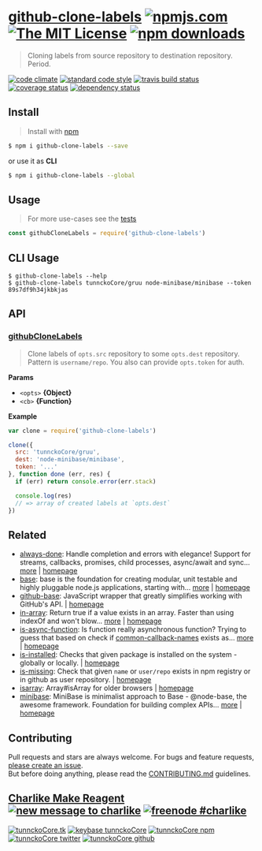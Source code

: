 # [github-clone-labels][author-www-url] [![npmjs.com][npmjs-img]][npmjs-url] [![The MIT License][license-img]][license-url] [![npm downloads][downloads-img]][downloads-url] 

> Cloning labels from source repository to destination repository. Period.

[![code climate][codeclimate-img]][codeclimate-url] [![standard code style][standard-img]][standard-url] [![travis build status][travis-img]][travis-url] [![coverage status][coveralls-img]][coveralls-url] [![dependency status][david-img]][david-url]

## Install
> Install with [npm](https://www.npmjs.com/)

```sh
$ npm i github-clone-labels --save
```

or use it as **CLI**

```sh
$ npm i github-clone-labels --global
```

## Usage
> For more use-cases see the [tests](./test.js)

```js
const githubCloneLabels = require('github-clone-labels')
```

## CLI Usage

```
$ github-clone-labels --help
$ github-clone-labels tunnckoCore/gruu node-minibase/minibase --token 89s7df9h34jkbkjas
```

## API

### [githubCloneLabels](index.js#L41)
> Clone labels of `opts.src` repository to some `opts.dest` repository. Pattern is `username/repo`. You also can provide `opts.token` for auth.

**Params**

* `<opts>` **{Object}**    
* `<cb>` **{Function}**    

**Example**

```js
var clone = require('github-clone-labels')

clone({
  src: 'tunnckoCore/gruu',
  dest: 'node-minibase/minibase',
  token: '...'
}, function done (err, res) {
  if (err) return console.error(err.stack)

  console.log(res)
  // => array of created labels at `opts.dest`
})
```

## Related
- [always-done](https://www.npmjs.com/package/always-done): Handle completion and errors with elegance! Support for streams, callbacks, promises, child processes, async/await and sync… [more](https://github.com/hybridables/always-done#readme) | [homepage](https://github.com/hybridables/always-done#readme "Handle completion and errors with elegance! Support for streams, callbacks, promises, child processes, async/await and sync functions. A drop-in replacement for [async-done][] - pass 100% of its tests plus more")
- [base](https://www.npmjs.com/package/base): base is the foundation for creating modular, unit testable and highly pluggable node.js applications, starting with… [more](https://github.com/node-base/base) | [homepage](https://github.com/node-base/base "base is the foundation for creating modular, unit testable and highly pluggable node.js applications, starting with a handful of common methods, like `set`, `get`, `del` and `use`.")
- [github-base](https://www.npmjs.com/package/github-base): JavaScript wrapper that greatly simplifies working with GitHub's API. | [homepage](https://github.com/jonschlinkert/github-base "JavaScript wrapper that greatly simplifies working with GitHub's API.")
- [in-array](https://www.npmjs.com/package/in-array): Return true if a value exists in an array. Faster than using indexOf and won't blow… [more](https://github.com/jonschlinkert/in-array) | [homepage](https://github.com/jonschlinkert/in-array "Return true if a value exists in an array. Faster than using indexOf and won't blow up on null values.")
- [is-async-function](https://www.npmjs.com/package/is-async-function): Is function really asynchronous function? Trying to guess that based on check if [common-callback-names][] exists as… [more](https://github.com/tunnckocore/is-async-function#readme) | [homepage](https://github.com/tunnckocore/is-async-function#readme "Is function really asynchronous function? Trying to guess that based on check if [common-callback-names][] exists as function arguments names or you can pass your custom.")
- [is-installed](https://www.npmjs.com/package/is-installed): Checks that given package is installed on the system - globally or locally. | [homepage](https://github.com/tunnckoCore/is-installed#readme "Checks that given package is installed on the system - globally or locally.")
- [is-missing](https://www.npmjs.com/package/is-missing): Check that given `name` or `user/repo` exists in npm registry or in github as user repository. | [homepage](https://github.com/tunnckocore/is-missing#readme "Check that given `name` or `user/repo` exists in npm registry or in github as user repository.")
- [isarray](https://www.npmjs.com/package/isarray): Array#isArray for older browsers | [homepage](https://github.com/juliangruber/isarray "Array#isArray for older browsers")
- [minibase](https://www.npmjs.com/package/minibase): MiniBase is minimalist approach to Base - @node-base, the awesome framework. Foundation for building complex APIs… [more](https://github.com/node-minibase/minibase#readme) | [homepage](https://github.com/node-minibase/minibase#readme "MiniBase is minimalist approach to Base - @node-base, the awesome framework. Foundation for building complex APIs with small units called plugins. Works well with most of the already existing [base][] plugins.")

## Contributing
Pull requests and stars are always welcome. For bugs and feature requests, [please create an issue](https://github.com/tunnckoCore/github-clone-labels/issues/new).  
But before doing anything, please read the [CONTRIBUTING.md](./CONTRIBUTING.md) guidelines.

## [Charlike Make Reagent](http://j.mp/1stW47C) [![new message to charlike][new-message-img]][new-message-url] [![freenode #charlike][freenode-img]][freenode-url]

[![tunnckoCore.tk][author-www-img]][author-www-url] [![keybase tunnckoCore][keybase-img]][keybase-url] [![tunnckoCore npm][author-npm-img]][author-npm-url] [![tunnckoCore twitter][author-twitter-img]][author-twitter-url] [![tunnckoCore github][author-github-img]][author-github-url]

[async-done]: https://github.com/gulpjs/async-done
[base]: https://github.com/node-base/base
[common-callback-names]: https://github.com/tunnckocore/common-callback-names
[in-array]: https://github.com/jonschlinkert/in-array

[npmjs-url]: https://www.npmjs.com/package/github-clone-labels
[npmjs-img]: https://img.shields.io/npm/v/github-clone-labels.svg?label=github-clone-labels

[license-url]: https://github.com/tunnckoCore/github-clone-labels/blob/master/LICENSE
[license-img]: https://img.shields.io/npm/l/github-clone-labels.svg

[downloads-url]: https://www.npmjs.com/package/github-clone-labels
[downloads-img]: https://img.shields.io/npm/dm/github-clone-labels.svg

[codeclimate-url]: https://codeclimate.com/github/tunnckoCore/github-clone-labels
[codeclimate-img]: https://img.shields.io/codeclimate/github/tunnckoCore/github-clone-labels.svg

[travis-url]: https://travis-ci.org/tunnckoCore/github-clone-labels
[travis-img]: https://img.shields.io/travis/tunnckoCore/github-clone-labels/master.svg

[coveralls-url]: https://coveralls.io/r/tunnckoCore/github-clone-labels
[coveralls-img]: https://img.shields.io/coveralls/tunnckoCore/github-clone-labels.svg

[david-url]: https://david-dm.org/tunnckoCore/github-clone-labels
[david-img]: https://img.shields.io/david/tunnckoCore/github-clone-labels.svg

[standard-url]: https://github.com/feross/standard
[standard-img]: https://img.shields.io/badge/code%20style-standard-brightgreen.svg

[author-www-url]: http://www.tunnckocore.tk
[author-www-img]: https://img.shields.io/badge/www-tunnckocore.tk-fe7d37.svg

[keybase-url]: https://keybase.io/tunnckocore
[keybase-img]: https://img.shields.io/badge/keybase-tunnckocore-8a7967.svg

[author-npm-url]: https://www.npmjs.com/~tunnckocore
[author-npm-img]: https://img.shields.io/badge/npm-~tunnckocore-cb3837.svg

[author-twitter-url]: https://twitter.com/tunnckoCore
[author-twitter-img]: https://img.shields.io/badge/twitter-@tunnckoCore-55acee.svg

[author-github-url]: https://github.com/tunnckoCore
[author-github-img]: https://img.shields.io/badge/github-@tunnckoCore-4183c4.svg

[freenode-url]: http://webchat.freenode.net/?channels=charlike
[freenode-img]: https://img.shields.io/badge/freenode-%23charlike-5654a4.svg

[new-message-url]: https://github.com/tunnckoCore/ama
[new-message-img]: https://img.shields.io/badge/ask%20me-anything-green.svg

